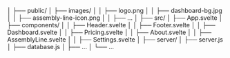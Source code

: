 
│
├── public/
│   ├── images/
│   │   ├── logo.png
│   │   ├── dashboard-bg.jpg
│   │   ├── assembly-line-icon.png
│   │   ├── ...
│
├── src/
│   ├── App.svelte
│   ├── components/
│   │   ├── Header.svelte
│   │   ├── Footer.svelte
│   │   ├── Dashboard.svelte
│   │   ├── Pricing.svelte
│   │   ├── About.svelte
│   │   ├── AssemblyLine.svelte
│   │   ├── Settings.svelte
│
├── server/
│   ├── server.js
│   ├── database.js
│   ├── ...
│
└── ...
